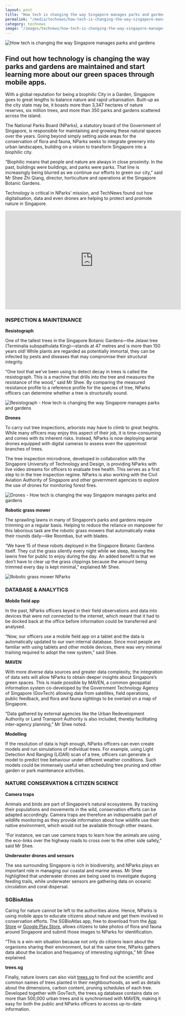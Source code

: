 ```yaml
---
layout: post
title: "How tech is changing the way Singapore manages parks and gardens"
permalink: "/media/technews/how-tech-is-changing-the-way-singapore-manages-parks-and-gardens"
category: technews
image: "/images/technews/how-tech-is-changing-the-way-singapore-manages-parks-and-gardens-part1.png"
---
```


![How tech is changing the way Singapore manages parks and gardens](/images/technews/how-tech-is-changing-the-way-singapore-manages-parks-and-gardens-part1.png)

Find out how technology is changing the way parks and gardens are maintained and start learning more about our green spaces through mobile apps.
--- 

With a global reputation for being a biophilic City in a Garden, Singapore goes to great lengths to balance nature and rapid urbanisation. Built-up as the city state may be, it boasts more than 3,347 hectares of nature reserves, six million trees, and more than 350 parks and gardens scattered across the island.

The National Parks Board (NParks), a statutory board of the Government of Singapore, is responsible for maintaining and growing these natural spaces over the years. Going beyond simply setting aside areas for the conservation of flora and fauna, NParks seeks to integrate greenery into urban landscapes, building on a vision to transform Singapore into a biophilic city.

“Biophilic means that people and nature are always in close proximity. In the past, buildings were buildings, and parks were parks. That line is increasingly being blurred as we continue our efforts to green our city,” said Mr Shee Zhi Qiang, director, horticulture and operations at the Singapore Botanic Gardens.

Technology is critical in NParks’ mission, and TechNews found out how digitalisation, data and even drones are helping to protect and promote nature in Singapore.

<div class="bp-youtube">
  <iframe width="560" height="315" src="https://www.youtube.com/embed/kzFvp37s8Mg" frameborder="0" allow="autoplay; encrypted-media" allowfullscreen></iframe>
</div>

### **INSPECTION & MAINTENANCE**

**Resistograph**

One of the tallest trees in the Singapore Botanic Gardens—the Jelawi tree (Terminalia subspathulata King)—stands at 47 metres and is more than 150 years old! While plants are regarded as potentially immortal, they can be infected by pests and diseases that may compromise their structural integrity.

“One tool that we’ve been using to detect decay in trees is called the resistograph. This is a machine that drills into the tree and measures the resistance of the wood,” said Mr Shee. By comparing the measured resistance profile to a reference profile for the species of tree, NParks officers can determine whether a tree is structurally sound.

![Resistograph - How tech is changing the way Singapore manages parks and gardens](/images/technews/how-tech-is-changing-the-way-singapore-manages-parks-and-gardens-part2.png)

**Drones**

To carry out tree inspections, arborists may have to climb to great heights. While many officers may enjoy this aspect of their job, it is time-consuming and comes with its inherent risks. Instead, NParks is now deploying aerial drones equipped with digital cameras to assess even the uppermost branches of trees.

The tree inspection microdrone, developed in collaboration with the Singapore University of Technology and Design, is providing NParks with live video streams for officers to evaluate tree health. This serves as a first step to in the tree inspection regime. NParks is also working with the Civil Aviation Authority of Singapore and other government agencies to explore the use of drones for monitoring forest fires.

![Drones - How tech is changing the way Singapore manages parks and gardens](/images/technews/how-tech-is-changing-the-way-singapore-manages-parks-and-gardens-part3.png)

**Robotic grass mower**

The sprawling lawns in many of Singapore’s parks and gardens require trimming on a regular basis. Helping to reduce the reliance on manpower for this laborious task are the robotic grass mowers that automatically make their rounds daily—like Roombas, but with blades. 

“We have 15 of these robots deployed in the Singapore Botanic Gardens itself. They cut the grass silently every night while we sleep, leaving the lawns free for public to enjoy during the day. An added benefit is that we don’t have to clear up the grass clippings because the amount being trimmed every day is kept minimal,” explained Mr Shee.  

![Robotic grass mower NParks](/images/technews/how-tech-is-changing-the-way-singapore-manages-parks-and-gardens-part4.png)

### **DATABASE & ANALYTICS**

**Mobile field app**

In the past, NParks officers keyed in their field observations and data into devices that were not connected to the internet, which meant that it had to be docked back at the office before information could be transferred and analysed. 

“Now, our officers use a mobile field app on a tablet and the data is automatically updated to our own internal database. Since most people are familiar with using tablets and other mobile devices, there was very minimal training required to adopt the new system,” said Shee.

**MAVEN**

With more diverse data sources and greater data complexity, the integration of data sets will allow NParks to obtain deeper insights about Singapore’s green spaces. This is made possible by MAVEN, a common geospatial information system co-developed by the Government Technology Agency of Singapore (GovTech) allowing data from satellites, field operations, public feedback, and flora and fauna sightings to be overlaid on a map of Singapore.

“Data gathered by external agencies like the Urban Redevelopment Authority or Land Transport Authority is also included, thereby facilitating inter-agency planning,” Mr Shee noted. 

**Modelling**

If the resolution of data is high enough, NParks officers can even create models and run simulations of individual trees. For example, using Light Detection And Ranging (LiDAR) scan of a tree, officers can generate a model to predict tree behaviour under different weather conditions. Such models could be immensely useful when scheduling tree pruning and other garden or park maintenance activities.

### **NATURE CONSERVATION & CITIZEN SCIENCE**

**Camera traps**

Animals and birds are part of Singapore’s natural ecosystems. By tracking their populations and movements in the wild, conservation efforts can be adapted accordingly. Camera traps are therefore an indispensable part of wildlife monitoring as they provide information about how wildlife use their native environment, which would not be available through other means.

“For instance, we can use camera traps to learn how the animals are using the eco-links over the highway roads to cross over to the other side safely,” said Mr Shee.

**Underwater drones and sensors**

The sea surrounding Singapore is rich in biodiversity, and NParks plays an important role in managing our coastal and marine areas. Mr Shee highlighted that underwater drones are being used to investigate dugong feeding trails, while underwater sensors are gathering data on oceanic circulation and coral dispersal. 

### **SGBioAtlas**

Caring for nature cannot be left to the authorities alone. Hence, NParks is using mobile apps to educate citizens about nature and get them involved in conservation efforts. The SGBioAtlas app, free to download from the [App Store](https://itunes.apple.com/sg/app/sgbioatlas/id975080923?mt=8) or [Google Play Store](https://play.google.com/store/apps/details?id=sg.gov.nparks.BiodiversityApp&hl=en_SG), allows citizens to take photos of flora and fauna around Singapore and submit those images to NParks for identification.

“This is a win-win situation because not only do citizens learn about the organisms sharing their environment, but at the same time, NParks gathers data about the location and frequency of interesting sightings,” Mr Shee explained.

**trees.sg** 

Finally, nature lovers can also visit [trees.sg](https://www.nparks.gov.sg/trees) to find out the scientific and common names of trees planted in their neighbourhoods, as well as details about the dimensions, carbon content, pruning schedules of each tree. Developed together with GovTech, the trees.sg database contains data on more than 500,000 urban trees and is synchronised with MAVEN, making it easy for both the public and NParks officers to access up-to-date information. 
